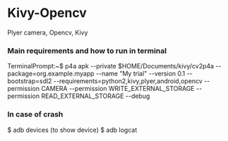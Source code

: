 # Kivy-Opencv
Plyer camera, Opencv, Kivy

### Main requirements and how to run in terminal
TerminalPrompt:~$ p4a apk --private $HOME/Documents/kivy/cv2p4a --package=org.example.myapp --name "My trial" --version 0.1 --bootstrap=sdl2 --requirements=python2,kivy,plyer,android,opencv --permission CAMERA --permission WRITE_EXTERNAL_STORAGE --permission READ_EXTERNAL_STORAGE --debug

### In case of crash
$ adb devices (to show device)
$ adb logcat
